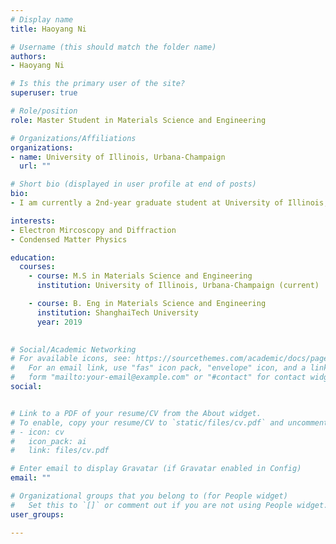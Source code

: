 ```yaml
---
# Display name
title: Haoyang Ni

# Username (this should match the folder name)
authors:
- Haoyang Ni

# Is this the primary user of the site?
superuser: true

# Role/position
role: Master Student in Materials Science and Engineering

# Organizations/Affiliations
organizations:
- name: University of Illinois, Urbana-Champaign
  url: ""

# Short bio (displayed in user profile at end of posts)
bio:
- I am currently a 2nd-year graduate student at University of Illinois, Urbana-Champaign. My main interest is characterizing and explaining physical properties of various kinds of materials at atomic scale. For now, I am working in Prof. Jian-Min Zuo's research group learning electron microscopy related techniques.

interests:
- Electron Mircoscopy and Diffraction
- Condensed Matter Physics

education:
  courses:
    - course: M.S in Materials Science and Engineering
      institution: University of Illinois, Urbana-Champaign (current)

    - course: B. Eng in Materials Science and Engineering
      institution: ShanghaiTech University
      year: 2019

  
# Social/Academic Networking
# For available icons, see: https://sourcethemes.com/academic/docs/page-builder/#icons
#   For an email link, use "fas" icon pack, "envelope" icon, and a link in the
#   form "mailto:your-email@example.com" or "#contact" for contact widget.
social:


# Link to a PDF of your resume/CV from the About widget.
# To enable, copy your resume/CV to `static/files/cv.pdf` and uncomment the lines below.
# - icon: cv
#   icon_pack: ai
#   link: files/cv.pdf

# Enter email to display Gravatar (if Gravatar enabled in Config)
email: ""

# Organizational groups that you belong to (for People widget)
#   Set this to `[]` or comment out if you are not using People widget.
user_groups:

---
```

